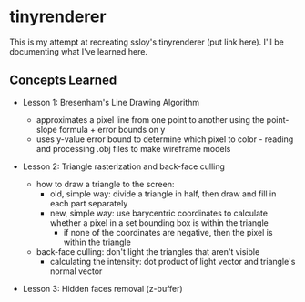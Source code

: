 # tinyrenderer

This is my attempt at recreating ssloy's tinyrenderer (put link here).
I'll be documenting what I've learned here.


## Concepts Learned
* Lesson 1: Bresenham's Line Drawing Algorithm
  - approximates a pixel line from one point to another using the point-slope formula + error bounds on y
  - uses y-value error bound to determine which pixel to color  - reading and processing .obj files to make wireframe models

* Lesson 2: Triangle rasterization and back-face culling
  - how to draw a triangle to the screen:
     - old, simple way: divide a triangle in half, then draw and fill in each part separately
     - new, simple way: use barycentric coordinates to calculate whether a pixel in a set bounding box is within the triangle
       - if none of the coordinates are negative, then the pixel is within the triangle 
  - back-face culling: don't light the triangles that aren't visible
     - calculating the intensity: dot product of light vector and triangle's normal vector  

* Lesson 3: Hidden faces removal (z-buffer)

